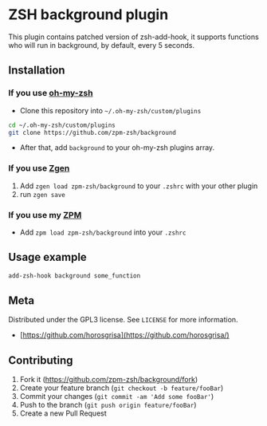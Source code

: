 # ZSH background plugin

This plugin contains patched version of zsh-add-hook,
it supports functions who will run in background,
by default, every 5 seconds.


## Installation

### If you use [oh-my-zsh](https://github.com/robbyrussell/oh-my-zsh)

* Clone this repository into `~/.oh-my-zsh/custom/plugins`

```sh
cd ~/.oh-my-zsh/custom/plugins
git clone https://github.com/zpm-zsh/background
```
* After that, add `background` to your oh-my-zsh plugins array.

### If you use [Zgen](https://github.com/tarjoilija/zgen)

1. Add `zgen load zpm-zsh/background` to your `.zshrc` with your other plugin
2. run `zgen save`

### If you use my [ZPM](https://github.com/zpm-zsh/zpm)

* Add `zpm load zpm-zsh/background` into your `.zshrc`

## Usage example

```bash
add-zsh-hook background some_function
```

## Meta

Distributed under the GPL3 license. See ``LICENSE`` for more information.

* [https://github.com/horosgrisa](https://github.com/horosgrisa/)

## Contributing

1. Fork it (<https://github.com/zpm-zsh/background/fork>)
2. Create your feature branch (`git checkout -b feature/fooBar`)
3. Commit your changes (`git commit -am 'Add some fooBar'`)
4. Push to the branch (`git push origin feature/fooBar`)
5. Create a new Pull Request
